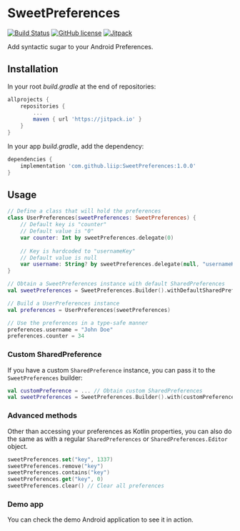 # SweetPreferences

[![Build Status](https://www.travis-ci.org/liip/SweetPreferences.svg?branch=master)](https://www.travis-ci.org/liip/SweetPreferences)
[![GitHub license](https://img.shields.io/github/license/liip/SweetPreferences.svg)](https://github.com/liip/SweetPreferences/blob/master/LICENSE)
[![Jitpack](https://jitpack.io/v/liip/SweetPreferences.svg)](https://jitpack.io/#liip/SweetPreferences)


Add syntactic sugar to your Android Preferences.

## Installation

In your root *build.gradle* at the end of repositories:

```gradle
allprojects {
    repositories {
        ...
        maven { url 'https://jitpack.io' }
    }
}
```

In your app *build.gradle*, add the dependency:

```gradle
dependencies {
    implementation 'com.github.liip:SweetPreferences:1.0.0'
}
```

## Usage

```kotlin
// Define a class that will hold the preferences
class UserPreferences(sweetPreferences: SweetPreferences) {
    // Default key is "counter"
    // Default value is "0"
    var counter: Int by sweetPreferences.delegate(0)
    
    // Key is hardcoded to "usernameKey"
    // Default value is null
    var username: String? by sweetPreferences.delegate(null, "usernameKey") 
}

// Obtain a SweetPreferences instance with default SharedPreferences
val sweetPreferences = SweetPreferences.Builder().withDefaultSharedPreferences(context).build()

// Build a UserPreferences instance
val preferences = UserPreferences(sweetPreferences)

// Use the preferences in a type-safe manner
preferences.username = "John Doe"
preferences.counter = 34
```

### Custom SharedPreference

If you have a custom `SharedPreference` instance, you can pass it to the `SweetPreferences` builder:

```kotlin
val customPreference = ... // Obtain custom SharedPreferences
val sweetPreferences = SweetPreferences.Builder().with(customPreference).build()
```

### Advanced methods

Other than accessing your preferences as Kotlin properties, you can also do the same as with a regular `SharedPreferences` or `SharedPreferences.Editor` object.

```kotlin
sweetPreferences.set("key", 1337)
sweetPreferences.remove("key")
sweetPreferences.contains("key")
sweetPreferences.get("key", 0)
sweetPreferences.clear() // Clear all preferences
```

### Demo app

You can check the demo Android application to see it in action.
